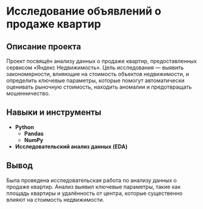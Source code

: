# Исследование объявлений о продаже квартир


## Описание проекта

Проект посвящён анализу данных о продаже квартир, предоставленных сервисом «Яндекс Недвижимость». Цель исследования — выявить закономерности, влияющие на стоимость объектов недвижимости, и определить ключевые параметры, которые помогут автоматически оценивать рыночную стоимость, находить аномалии и предотвращать мошенничество. 


## Навыки и инструменты

- **Python**
    - **Pandas**
    - **NumPy**
- **Исследовательский анализ данных (EDA)**


## Вывод

Была проведена исследовательская работа по анализу данных о продаже квартир. Анализ выявил ключевые параметры, такие как площадь квартиры и удалённость от центра, которые существенно влияют на стоимость недвижимости.
